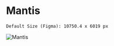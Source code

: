 
# Mantis 

```
Default Size (Figma): 10750.4 x 6019 px
```

![Mantis](https://github.com/SarahKay99/Rockpool/blob/main/mantis/mantis%20shrimp.PNG?raw=true)
